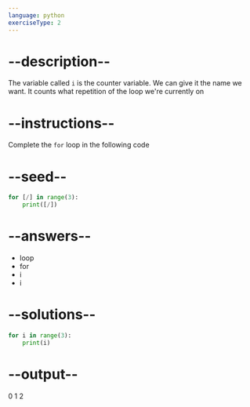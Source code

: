 ```yaml
---
language: python
exerciseType: 2
---
```


# --description--

The variable called `i` is the counter variable.
We can give it the name we want.
It counts what repetition of the loop we're currently on

# --instructions--

Complete the `for` loop in the following code

# --seed--

```python
for [/] in range(3):
    print([/])
```

# --answers--

- loop
- for
- i
- i

# --solutions--

```python
for i in range(3):
    print(i)
```

# --output--

0
1
2

